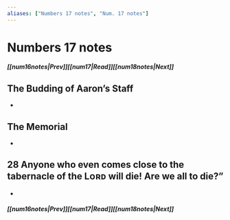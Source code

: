 ```yaml
---
aliases: ["Numbers 17 notes", "Num. 17 notes"]
---
```

# Numbers 17 notes
##### <span class=arrow-left></span>[[num16notes|Prev]]<span class=navigation-separator></span>[[num17|Read]]<span class=navigation-separator></span>[[num18notes|Next]]<span class=arrow-right></span>
## The Budding of Aaron’s Staff
- 
## The Memorial
- 
## 28 Anyone who even comes close to the tabernacle of the Lᴏʀᴅ will die! Are we all to die?”
- 
##### <span class=arrow-left></span>[[num16notes|Prev]]<span class=navigation-separator></span>[[num17|Read]]<span class=navigation-separator></span>[[num18notes|Next]]<span class=arrow-right></span>